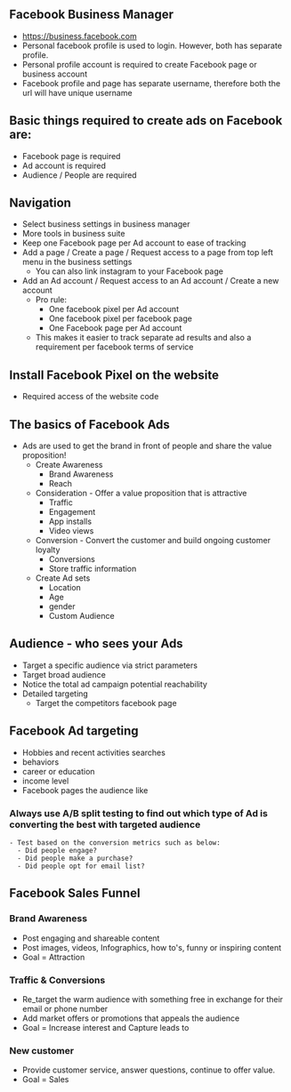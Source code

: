 ## Facebook Business Manager
- https://business.facebook.com
- Personal facebook profile is used to login. However, both has separate profile.
- Personal profile account is required to create Facebook page or business account
- Facebook profile and page has separate username, therefore both the url will have unique username 

## Basic things required to create ads on Facebook are:
- Facebook page is required
- Ad account is required
- Audience / People are required
  
## Navigation
- Select business settings in business manager
- More tools in business suite
- Keep one Facebook page per Ad account to ease of tracking 
- Add a page / Create a page / Request access to a page from top left menu in the business settings
  - You can also link instagram to your Facebook page 
- Add an Ad account / Request access to an Ad account / Create a new account 
  - Pro rule:
    - One facebook pixel per Ad account
    - One facebook pixel per facebook page
    - One Facebook page per Ad account
  - This makes it easier to track separate ad results and also a requirement per facebook terms of service

## Install Facebook Pixel on the website 
- Required access of the website code

## The basics of Facebook Ads 
- Ads are used to get the brand in front of people and share the value proposition!
  - Create Awareness 
    - Brand Awareness
    - Reach
  - Consideration - Offer a value proposition that is attractive
    - Traffic 
    - Engagement
    - App installs
    - Video views
  - Conversion - Convert the customer and build ongoing customer loyalty
    - Conversions
    - Store traffic information
  - Create Ad sets
    - Location
    - Age 
    - gender
    - Custom Audience

 ## Audience - who sees your Ads
 - Target a specific audience via strict parameters
 - Target broad audience 
 - Notice the total ad campaign potential reachability
 - Detailed targeting
   - Target the competitors facebook page 
  
  ## Facebook Ad targeting
  - Hobbies and recent activities searches
  - behaviors
  - career or education
  - income level
  - Facebook pages the audience like

  ### Always use A/B split testing to find out which type of Ad is converting the best with targeted audience 
    - Test based on the conversion metrics such as below:
      - Did people engage?
      - Did people make a purchase?
      - Did people opt for email list?

## Facebook Sales Funnel 

### Brand Awareness 
  - Post engaging and shareable content 
  - Post images, videos, Infographics, how to's, funny or inspiring content
  - Goal = Attraction

### Traffic & Conversions 
- Re_target the warm audience with something free in exchange for their email or phone number
- Add market offers or promotions that appeals the audience 
- Goal = Increase interest and Capture leads to

### New customer
- Provide customer service, answer questions, continue to offer value.
- Goal = Sales
  

